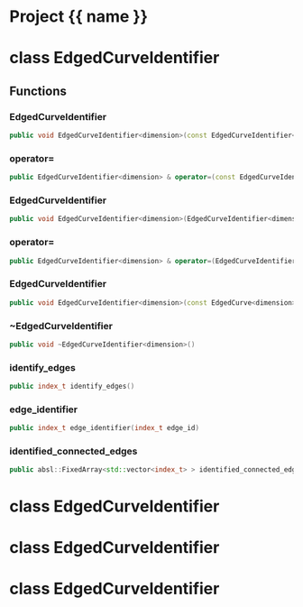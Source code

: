 <script setup>
import {useRoute} from 'vitepress'
const {path} = useRoute()
const tokens = path.split('/')
const words = tokens[2].split('-');
for (let i = 0; i < words.length; i++) {
    words[i] = words[i].charAt(0).toUpperCase() + words[i].slice(1);
    words[i] = words[i].replace('geode', 'Geode')
}
const name = words.join('-');
</script>
# Project {{ name }}

# class EdgedCurveIdentifier


## Functions

### EdgedCurveIdentifier

```cpp
public void EdgedCurveIdentifier<dimension>(const EdgedCurveIdentifier<dimension> & )
```


### operator=

```cpp
public EdgedCurveIdentifier<dimension> & operator=(const EdgedCurveIdentifier<dimension> & )
```


### EdgedCurveIdentifier

```cpp
public void EdgedCurveIdentifier<dimension>(EdgedCurveIdentifier<dimension> && )
```


### operator=

```cpp
public EdgedCurveIdentifier<dimension> & operator=(EdgedCurveIdentifier<dimension> && )
```


### EdgedCurveIdentifier

```cpp
public void EdgedCurveIdentifier<dimension>(const EdgedCurve<dimension> & curve)
```


### ~EdgedCurveIdentifier

```cpp
public void ~EdgedCurveIdentifier<dimension>()
```


### identify_edges

```cpp
public index_t identify_edges()
```


### edge_identifier

```cpp
public index_t edge_identifier(index_t edge_id)
```


### identified_connected_edges

```cpp
public absl::FixedArray<std::vector<index_t> > identified_connected_edges()
```




# class EdgedCurveIdentifier

# class EdgedCurveIdentifier

# class EdgedCurveIdentifier

